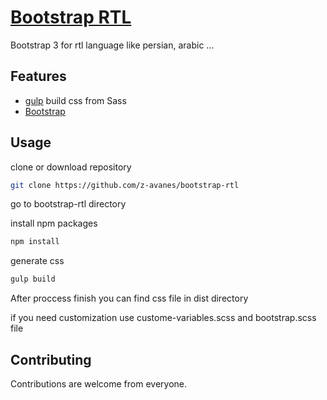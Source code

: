 # [Bootstrap RTL](https://github.com/z-avanes/bootstrap-rtl)

Bootstrap 3 for rtl language like persian, arabic ...

## Features

* [gulp](http://gulpjs.com/) build css from Sass
* [Bootstrap](http://getbootstrap.com/)

## Usage

clone or download repository

```sh
git clone https://github.com/z-avanes/bootstrap-rtl
```

go to bootstrap-rtl directory

install npm packages

```sh
npm install
```

generate css

```sh
gulp build
```

After proccess finish you can find css file in dist directory

if you need customization use custome-variables.scss and bootstrap.scss file

## Contributing

Contributions are welcome from everyone.